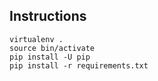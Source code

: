 Instructions
------------

```
virtualenv .
source bin/activate
pip install -U pip
pip install -r requirements.txt
```

